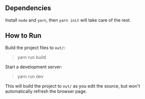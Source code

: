 ## Dependencies
Install `node` and `yarn`, then `yarn init` will take care of the rest.

## How to Run

Build the project files to `out/`:
> yarn run build

Start a development server:
> yarn run dev

This will build the project to `out/` as you edit the source, but won't automatically refresh the browser page.